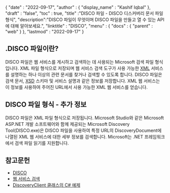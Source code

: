 {
  "date" : "2022-09-17",
  "author" : {
    "display_name" : "Kashif Iqbal"
},
  "draft" : "false",
  "toc" : true,
  "title" :"DISCO 파일 - DISCO 디스커버리 문서 파일 형식",
  "description":"DISCO 파일이 무엇이며 DISCO 파일을 만들고 열 수 있는 API에 대해 알아보세요.",
  "linktitle" : "DISCO",
  "menu" : {
    "docs" : {
      "parent" : "web"
}
},
  "lastmod" : "2022-09-17"
}

## .DISCO 파일이란?

DISCO 파일은 웹 서비스를 게시하고 검색하는 데 사용되는 Microsoft 검색 파일 형식입니다. XML 파일 형식으로 저장되며 웹 서비스 검색 도구가 사용 가능한 [XML](/ko/web/xml/) 서비스를 설명하는 하나 이상의 관련 문서를 찾거나 검색할 수 있도록 합니다. DISCO 파일은 검색 문서, [XSD](/programming/xsd/) 스키마 및 서비스 설명과 같은 정보를 저장합니다. XML 웹 서비스는 이 정보를 사용하여 주어진 URL에서 사용 가능한 XML 웹 서비스를 얻습니다.

## DISCO 파일 형식 - 추가 정보

DISCO 파일은 XML 파일 형식으로 저장됩니다. Microsoft Studio와 같은 Microsoft ASP.NET 개발 소프트웨어와 함께 제공되는 Microsoft Discovery Tool(DISCO.exe)은 DISCO 파일을 사용하여 특정 URL의 DiscoveryDocument에 나열된 XML 웹 서비스에 대한 세부 정보를 검색합니다. Microsoft는 .NET 프레임워크에서 검색 파일 읽기를 지원합니다.

## 참고문헌

* [DISCO](https://appsource.microsoft.com/en-us/product/office/WA104381894)
* [웹 서비스 검색](https://en.wikipedia.org/wiki/Web_Services_Discovery)
* [DiscoveryClient 클래스의 C# 예제](https://learn.microsoft.com/en-us/dotnet/api/system.web.services.discovery.discoveryclientprotocol?view=netframework-4.8)


